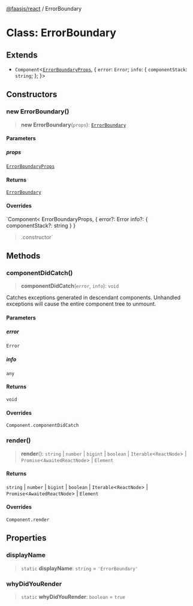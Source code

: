 [@faasjs/react](../README.md) / ErrorBoundary

# Class: ErrorBoundary

## Extends

- `Component`\<[`ErrorBoundaryProps`](../interfaces/ErrorBoundaryProps.md), \{ `error`: `Error`; `info`: \{ `componentStack`: `string`; \}; \}\>

## Constructors

### new ErrorBoundary()

> **new ErrorBoundary**(`props`): [`ErrorBoundary`](ErrorBoundary.md)

#### Parameters

##### props

[`ErrorBoundaryProps`](../interfaces/ErrorBoundaryProps.md)

#### Returns

[`ErrorBoundary`](ErrorBoundary.md)

#### Overrides

`Component<
  ErrorBoundaryProps,
  {
    error?: Error
    info?: {
      componentStack?: string
    }
  }
>.constructor`

## Methods

### componentDidCatch()

> **componentDidCatch**(`error`, `info`): `void`

Catches exceptions generated in descendant components. Unhandled exceptions will cause
the entire component tree to unmount.

#### Parameters

##### error

`Error`

##### info

`any`

#### Returns

`void`

#### Overrides

`Component.componentDidCatch`

### render()

> **render**(): `string` \| `number` \| `bigint` \| `boolean` \| `Iterable`\<`ReactNode`\> \| `Promise`\<`AwaitedReactNode`\> \| `Element`

#### Returns

`string` \| `number` \| `bigint` \| `boolean` \| `Iterable`\<`ReactNode`\> \| `Promise`\<`AwaitedReactNode`\> \| `Element`

#### Overrides

`Component.render`

## Properties

### displayName

> `static` **displayName**: `string` = `'ErrorBoundary'`

### whyDidYouRender

> `static` **whyDidYouRender**: `boolean` = `true`
